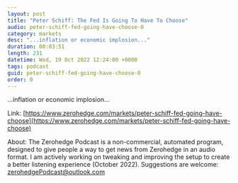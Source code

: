 ```yaml
---
layout: post
title: "Peter Schiff: The Fed Is Going To Have To Choose"
audio: peter-schiff-fed-going-have-choose-0
category: markets
desc: "...inflation or economic implosion..."
duration: 00:03:51
length: 231
datetime: Wed, 19 Oct 2022 12:24:00 +0000
tags: podcast
guid: peter-schiff-fed-going-have-choose-0
order: 0
---
```

...inflation or economic implosion...

Link: [https://www.zerohedge.com/markets/peter-schiff-fed-going-have-choose](https://www.zerohedge.com/markets/peter-schiff-fed-going-have-choose)

About: The Zerohedge Podcast is a non-commercial, automated program, designed to give people a way to get news from Zerohedge in an audio format.  I am actively working on tweaking and improving the setup to create a better listening experience (October 2022).  Suggestions are welcome: [zerohedgePodcast@outlook.com](mailto:zerohedgePodcast@outlook.com)